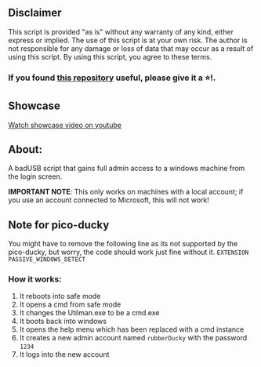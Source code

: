 
## Disclaimer

This script is provided "as is" without any warranty of any kind, either express or implied. The use of this script is at your own risk. The author is not responsible for any damage or loss of data that may occur as a result of using this script. By using this script, you agree to these terms.

### If you found [this repository](https://github.com/TzurSoffer/WindowsPasswordBypasser) useful, please give it a ⭐!.

## Showcase

[Watch showcase video on youtube](https://www.youtube.com/shorts/1XvC-QQdRzU)

## About:
A badUSB script that gains full admin access to a windows machine from the login screen.

**IMPORTANT NOTE**: This only works on machines with a local account; if you use an account connected to Microsoft, this will not work!

## Note for pico-ducky
You might have to remove the following line as its not supported by the pico-ducky, but worry, the code should work just fine without it. ```EXTENSION PASSIVE_WINDOWS_DETECT```

### How it works:
1. It reboots into safe mode
2. It opens a cmd from safe mode
3. It changes the Utilman.exe to be a cmd.exe
4. It boots back into windows
5. It opens the help menu which has been replaced with a cmd instance
6. It creates a new admin account named ```rubberDucky``` with the password ```1234```
7. It logs into the new account
